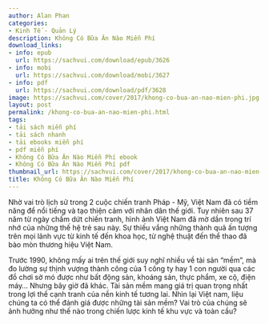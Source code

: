 ```yaml
---
author: Alan Phan
categories:
- Kinh Tế - Quản Lý
description: Không Có Bữa Ăn Nào Miễn Phí
download_links:
- info: epub
  url: https://sachvui.com/download/epub/3626
- info: mobi
  url: https://sachvui.com/download/mobi/3627
- info: pdf
  url: https://sachvui.com/download/pdf/3628
image: https://sachvui.com/cover/2017/khong-co-bua-an-nao-mien-phi.jpg
layout: post
permalink: /khong-co-bua-an-nao-mien-phi.html
tags:
- tải sách miễn phí
- tải sách nhanh
- tải ebooks miễn phí
- pdf miễn phí
- Không Có Bữa Ăn Nào Miễn Phí ebook
- Không Có Bữa Ăn Nào Miễn Phí pdf
thumbnail_url: https://sachvui.com/cover/2017/khong-co-bua-an-nao-mien-phi.jpg
title: Không Có Bữa Ăn Nào Miễn Phí
---
```


 <div class="item-desc text-justify"> <p>Nhờ vai trò lịch sử trong 2 cuộc chiến tranh Pháp - Mỹ, Việt Nam đã có tiềm năng để nổi tiếng và tạo thiện cảm với nhân dân thế giới. Tuy nhiên sau 37 năm từ ngày chấm dứt chiến tranh, hình ảnh Việt Nam đã mờ dần trong trí nhớ của những thế hệ trẻ sau này. Sự thiếu vắng những thành quả ấn tượng trên mọi lãnh vực từ kinh tế đến khoa học, từ nghệ thuật đến thể thao đã bào mòn thương hiệu Việt Nam.</p><p>Trước 1990, không mấy ai trên thế giới suy nghĩ nhiều về tài sản “mềm”, mà đo lường sự thịnh vượng thành công của 1 công ty hay 1 con người qua các đồ chơi sờ mó được như bất động sản, khoáng sản, thực phẩm, xe cộ, điện máy… Nhưng bây giờ đã khác. Tài sản mềm mang giá trị quan trọng nhất trong lợi thế cạnh tranh của nền kinh tế tương lai. Nhìn lại Việt nam, liệu chúng ta có thể đánh giá được những tài sản mềm? Vai trò của chúng sẽ ảnh hưởng như thế nào trong chiến lược kinh tế khu vực và toàn cầu?</p> </div>